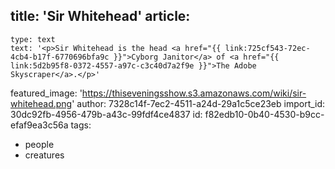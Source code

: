 title: 'Sir Whitehead'
article:
  -
    type: text
    text: '<p>Sir Whitehead is the head <a href="{{ link:725cf543-72ec-4cb4-b17f-6770696bfa9c }}">Cyborg Janitor</a> of <a href="{{ link:5d2b95f8-0372-4557-a97c-c3c40d7a2f9e }}">The Adobe Skyscraper</a>.</p>'
featured_image: 'https://thiseveningsshow.s3.amazonaws.com/wiki/sir-whitehead.png'
author: 7328c14f-7ec2-4511-a24d-29a1c5ce23eb
import_id: 30dc92fb-4956-479b-a43c-99fdf4ce4837
id: f82edb10-0b40-4530-b9cc-efaf9ea3c56a
tags:
  - people
  - creatures
